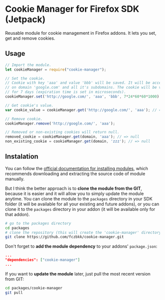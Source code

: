 Cookie Manager for Firefox SDK (Jetpack)
========================================

Reusable module for cookie management in Firefox addons. It lets you set, get and remove cookies.

Usage
-----

```javascript
// Import the module.
let cookieManager = require("cookie-manager");

// Set the cookie.
// Cookie with key 'aaa' and value 'bbb' will be saved. It will be accessible
// on domain 'google.com' and all it's subdomains. The cookie will be valid
// for 7 days (expiration time is set in microseconds).
cookieManager.set('http://google.com/', 'aaa', 'bbb', 7*24*60*60*1000);

// Get cookie's value.
var cookie_value = cookieManager.get('http://google.com/', 'aaa'); // => 'bbb'

// Remove cookie.
cookieManager.remove('http://google.com/', 'aaa');

// Removed or non-existing cookies will return null.
removed_cookie = cookieManager.get(domain, 'aaa'); // => null
non_existing_cookie = cookieManager.get(domain, 'zzz'); // => null
```

Instalation
-----------

You can follow the [official documentation for installing modules][1], which recommends downloading and extracting the source code of module manually.

But I think the better approach is to **clone the module from the GIT**, because it is easier and it will allow you to simply update the module anytime. You can clone the module to the ```packages``` directory in your SDK folder (it will be available for all your existing and future addons), or you can clone it to the ```packages``` directory in your addon (it will be available only for that addon).

```sh
# go to the packages directory
cd packages
# clone the repository (this will create the 'cookie-manager' directory)
git clone https://github.com/fczbkk/cookie-manager.git
```

Don't forget to **add the module dependency** to your addons' ```package.json```:

```json
...
"dependencies": ["cookie-manager"]
...
```

If you want to **update the module** later, just pull the most recent version from GIT:

```sh
cd packages/cookie-manager
git pull
```

  [1]: https://addons.mozilla.org/en-US/developers/docs/sdk/latest/dev-guide/tutorials/adding-menus.html